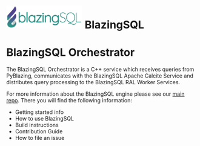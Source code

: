 # <div align="left"><img src="img/blazingSQL.png" width="200px"/>&nbsp;BlazingSQL</div>

# BlazingSQL Orchestrator

The BlazingSQL Orchestrator is a C++ service which receives queries from PyBlazing, communicates with the BlazingSQL Apache Calcite Service and distributes query processing to the BlazingSQL RAL Worker Services.

For more information about the BlazingSQL engine please see our [main repo](https://github.com/BlazingDB/pyBlazing). There you will find the following information:
- Getting started info
- How to use BlazingSQL
- Build instructions
- Contribution Guide
- How to file an issue